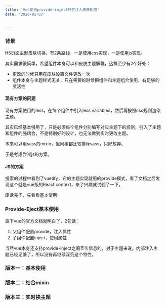 ```yaml
---
title: 'Vue使用provide-inject特性注入皮肤配置'
date: '2020-01-03'


---
```


### 背景

H5页面主题皮肤切换，有2条路线，一是使用css实现，一是使用js实现。

其实需求很简单，希望组件本身可以和皮肤主题解耦，这样至少有2个好处：

- 更改的时候只用在皮肤设置文件更改一次
- 组件本身与主题样式无关，只在需要的时候把组件和主题组合使用，有足够的灵活性

#### 现有方案的问题

现有方案使用的less，在每个组件中引入less variables，然后再按照css规则渲染主题。

其实已经基本够用了，只是必须每个组件分别编写对应主题下的规则，引入了主题和组件的强耦合，不是特别好的设计，也无法做到实时更改主题。

本来可以用sass的mixin，但同事都比较排斥sass，只好放弃。

于是考虑尝试js的方案。

#### JS的方案

搜索的过程中看到了vuetify，它的主题实现就用的provide模式，看了文档之后发现这个就是vue版的React context，来了兴趣就试验了一下。

废话完毕，先看看基本使用

### Provide-Eject基本使用

查下vue的官方文档就明白了，2句话：

1. 父组件配置provide，注入属性
2. 子组件配置inject，使用属性

当然vue本身还支持provide-inject之间互传信息的，对于主题来说，内部注入主题已经足够了，所以没有再继续深究这个特性。

### 版本一：基本使用



### 版本二：结合mixin



### 版本三：实时换主题



